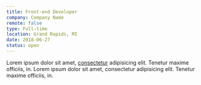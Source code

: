 ```yaml
---
title: Front-end Developer
company: Company Name
remote: false
type: Full-time
location: Grand Rapids, MI
date: 2018-06-27
status: open
---
```


Lorem ipsum dolor sit amet, [consectetur](http://google.com) adipisicing elit. Tenetur maxime officiis, in. Lorem ipsum dolor sit amet, consectetur adipisicing elit. Tenetur maxime officiis, in.